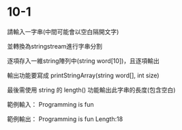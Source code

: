 # 10-1

請輸入一字串(中間可能會以空白隔開文字)

並轉換為stringstream進行字串分割

逐項存入一維string陣列中(string word[10])，且逐項輸出

輸出功能要寫成 printStringArray(string word[], int size)

最後需使用 string 的 length() 功能輸出此字串的長度(包含空白)




範例輸入：
Programming is fun

範例輸出： 
Programming 
is
fun
Length:18

